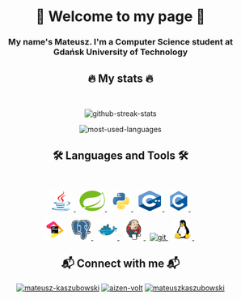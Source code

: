 <div align="center">
 <h1 align="center">👋 Welcome to my page 👋</h1>
 <h3 align="center">My name's Mateusz. I'm a Computer Science student at Gdańsk University of Technology</h3>
 
 <h2 align="center">🔥 My stats 🔥</h2>
 &nbsp;
     <p>
       <img src="https://github-readme-streak-stats.herokuapp.com/?user=Aizen-volt&theme=github_dark&hide_border=false" alt="github-streak-stats"/>
     </p>
     <p>
       <img src="https://github-readme-stats.vercel.app/api/top-langs/?username=Aizen-volt&theme=github_dark&hide_border=false&include_all_commits=true&count_private=true&layout=compact" alt="most-used-languages"/>
     </p>
  
 <h2 align="center">🛠️ Languages and Tools 🛠️</h2>
 <br>
 <p align="center">
  <a href="https://www.java.com" target="_blank" rel="noreferrer">
   <img src="https://raw.githubusercontent.com/devicons/devicon/master/icons/java/java-original.svg" alt="java" width="50" height="40"/>
  </a>
  &nbsp;
  <a href="https://www.spring.io" target="_blank" rel="noreferrer">
   <img src="https://raw.githubusercontent.com/devicons/devicon/master/icons/spring/spring-original.svg" alt="spring" width="50" height="40"/>
  </a>
  &nbsp;
  <a href="https://www.python.org" target="_blank" rel="noreferrer">
   <img src="https://raw.githubusercontent.com/devicons/devicon/master/icons/python/python-original.svg" alt="python" width="40" height="40"/>
  </a>
  &nbsp;
  <a href="https://www.w3schools.com/cpp/" target="_blank" rel="noreferrer">
   <img src="https://raw.githubusercontent.com/devicons/devicon/master/icons/cplusplus/cplusplus-original.svg" alt="cplusplus" width="50" height="40"/>
  </a>
  &nbsp;
  <a href="https://www.cprogramming.com/" target="_blank" rel="noreferrer">
   <img src="https://raw.githubusercontent.com/devicons/devicon/master/icons/c/c-original.svg" alt="c" width="40" height="40"/>
  </a>
  &nbsp;
 </p>
 <p align="center>
  <a href="https://www.jetbrains.com/" target="_blank" rel="noreferrer">
   <img src="https://raw.githubusercontent.com/devicons/devicon/master/icons/jetbrains/jetbrains-original.svg" alt="jetbrains" width="40" height="40"/> 
  </a>
  &nbsp;
  <a href="https://www.postgresql.org/" target="_blank" rel="noreferrer">
   <img src="https://raw.githubusercontent.com/devicons/devicon/master/icons/postgresql/postgresql-original.svg" alt="postgresql" width="40" height="40"/> 
  </a>
  &nbsp;
  <a href="https://www.docker.com/" target="_blank" rel="noreferrer">
   <img src="https://raw.githubusercontent.com/devicons/devicon/master/icons/docker/docker-original.svg" alt="docker" width="40" height="40"/> 
  </a>
  &nbsp;
  <a href="https://www.jenkins.io/" target="_blank" rel="noreferrer">
   <img src="https://raw.githubusercontent.com/devicons/devicon/master/icons/jenkins/jenkins-original.svg" alt="jenkins" width="40" height="40"/> 
  </a>
  &nbsp;
  <a href="https://git-scm.com/" target="_blank" rel="noreferrer">
   <img src="https://www.vectorlogo.zone/logos/git-scm/git-scm-icon.svg" alt="git" width="40" height="40"/>
  </a>
  &nbsp;
  <a href="https://www.linux.org/" target="_blank" rel="noreferrer">
   <img src="https://raw.githubusercontent.com/devicons/devicon/master/icons/linux/linux-original.svg" alt="linux" width="40" height="40"/> 
  </a>
  &nbsp;
 </p>
 
 <h2 align="center">📬 Connect with me 📬</h2>
 <p align="center">
 <a href="https://linkedin.com/in/mateusz-kaszubowski" target="blank"><img align="center" src="https://raw.githubusercontent.com/rahuldkjain/github-profile-readme-generator/master/src/images/icons/Social/linked-in-alt.svg" alt="mateusz-kaszubowski" height="30" width="40" /></a>
 <a href="https://www.leetcode.com/Aizenvolt" target="blank"><img align="center" src="https://raw.githubusercontent.com/rahuldkjain/github-profile-readme-generator/master/src/images/icons/Social/leet-code.svg" alt="aizen-volt" height="30" width="50" /></a>
 <a href="https://www.youtube.com/channel/UCOM25OTP4NuNxIVPMz-CWgw" target="blank"><img align="center" src="https://raw.githubusercontent.com/rahuldkjain/github-profile-readme-generator/master/src/images/icons/Social/youtube.svg" alt="mateuszkaszubowski" height="30" width="50" /></a>
 </p>
</div>
